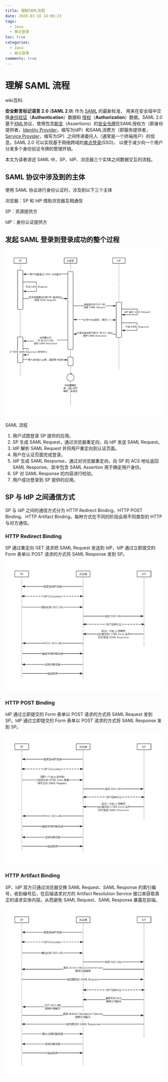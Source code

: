 ```yaml
---
title: 理解SAML流程
date: 2020-03-18 14:06:23
tags:
  - Java
  - 单点登录
toc: true
categories:
  - Java
  - 单点登录
comments: true
---
```


# 理解 SAML 流程

wiki百科:

**安全断言标记语言 2.0** (**SAML 2.0**) 作为 [SAML](https://zh.wikipedia.org/wiki/安全断言标记语言) 的最新标准， 用来在安全域中交换[身份验证](https://zh.wikipedia.org/wiki/认证)（**Authentication**）数据和 [授权](https://zh.wikipedia.org/wiki/授權_(資安))（**Authorization**）数据。SAML 2.0基于[XML](https://zh.wikipedia.org/wiki/XML)协议，使用包含[断言](https://zh.wikipedia.org/wiki/斷言_(程式))（Assertions）的[安全令牌](https://zh.wikipedia.org/wiki/安全令牌)在SAML授权方（即身份提供者，[Identity Provider](https://en.wikipedia.org/wiki/Identity_provider)，缩写为IdP）和SAML消费方（即服务提供者，[Service Provider](https://en.wikipedia.org/wiki/Service_provider)，缩写为SP）之间传递委托人（通常是一个终端用户）的信息。SAML 2.0 可以实现基于网络跨域的[单点登录](https://zh.wikipedia.org/wiki/单点登录)(SSO)， 以便于减少向一个用户分发多个身份验证令牌的管理开销。

本文为读者讲述 SAML 中，SP、IdP、浏览器三个实体之间数据交互的流程。

<!--more-->

## **SAML 协议中涉及到的主体**

使用 SAML 协议进行身份认证时，涉及到以下三个主体

浏览器：SP 和 IdP 借助浏览器互相通信

SP：资源提供方

IdP：身份认证提供方

## **发起 SAML 登录到登录成功的整个过程**

![img](理解SAML流程/assets_-LdsKjoPVRBStTP-5zXe_-LjGhtCowm_EZ4j2-vXA_-LjGhvgerj9j3G6k87EI_image.png)

SAML 流程

1. 用户试图登录 SP 提供的应用。
2. SP 生成 SAML Request，通过浏览器重定向，向 IdP 发送 SAML Request。
3. IdP 解析 SAML Request 并将用户重定向到认证页面。
4. 用户在认证页面完成登录。
5. IdP 生成 SAML Response，通过对浏览器重定向，向 SP 的 ACS 地址返回 SAML Response，其中包含 SAML Assertion 用于确定用户身份。
6. SP 对 SAML Response 的内容进行检验。
7. 用户成功登录到 SP 提供的应用。

## **SP 与 IdP 之间通信方式**

SP 与 IdP 之间的通信方式分为 HTTP Redirect Binding、HTTP POST Binding、HTTP Artifact Binding。每种方式在不同的阶段会用不同类型的 HTTP 与对方通信。

### **HTTP Redirect Binding**

SP 通过重定向 GET 请求把 SAML Request 发送到 IdP，IdP 通过立即提交的 Form 表单以 POST 请求的方式将 SAML Response 发到 SP。

![img](理解SAML流程/assets_-LdsKjoPVRBStTP-5zXe_-LjGjsdE-0WoMw3_AH9r_-LjGqLs7qwRR1YX5IQ2s_image.png)



### **HTTP POST Binding**

IdP 通过立即提交的 Form 表单以 POST 请求的方式将 SAML Request 发到 SP。IdP 通过立即提交的 Form 表单以 POST 请求的方式将 SAML Response 发到 SP。

![img](理解SAML流程/assets_-LdsKjoPVRBStTP-5zXe_-LjGjsdE-0WoMw3_AH9r_-LjGqHka7yVARIUyo3J0_image.png)

### **HTTP Artifact Binding**

SP、IdP 双方只通过浏览器交换 SAML Request、SAML Response 的索引编号，收到编号后，在后端请求对方的 Artifact Resolution Service 接口来获取真正的请求实体内容。从而避免 SAML Request、SAML Response 暴露在前端。

![img](理解SAML流程/assets_-LdsKjoPVRBStTP-5zXe_-LjGjsdE-0WoMw3_AH9r_-LjGqK2C0zzTXOBent7r_image.png)



